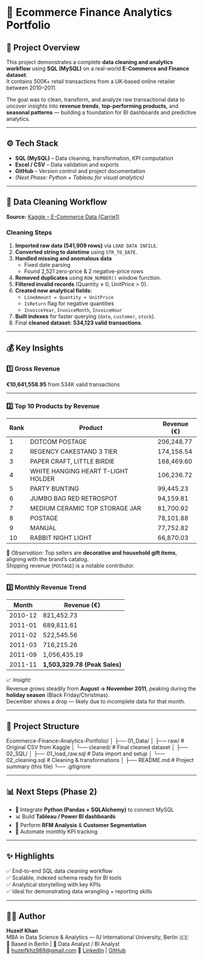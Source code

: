 # 🧾 Ecommerce Finance Analytics Portfolio  

## 📖 Project Overview  
This project demonstrates a complete **data cleaning and analytics workflow** using **SQL (MySQL)** on a real-world **E-Commerce and Finance dataset**.  
It contains 500K+ retail transactions from a UK-based online retailer between 2010–2011.  

The goal was to clean, transform, and analyze raw transactional data to uncover insights into **revenue trends**, **top-performing products**, and **seasonal patterns** — building a foundation for BI dashboards and predictive analytics.

---

## ⚙️ Tech Stack  
- **SQL (MySQL)** – Data cleaning, transformation, KPI computation  
- **Excel / CSV** – Data validation and exports  
- **GitHub** – Version control and project documentation  
- *(Next Phase: Python + Tableau for visual analytics)*  

---

## 🧹 Data Cleaning Workflow  

**Source:** [Kaggle – E-Commerce Data (Carrie1)](https://www.kaggle.com/datasets/carrie1/ecommerce-data)

### Cleaning Steps  
1. **Imported raw data (541,909 rows)** via `LOAD DATA INFILE`.  
2. **Converted string to datetime** using `STR_TO_DATE`.  
3. **Handled missing and anomalous data**  
   - Fixed date parsing  
   - Found 2,521 zero-price & 2 negative-price rows  
4. **Removed duplicates** using `ROW_NUMBER()` window function.  
5. **Filtered invalid records** (Quantity ≠ 0, UnitPrice > 0).  
6. **Created new analytical fields:**  
   - `LineAmount = Quantity × UnitPrice`  
   - `IsReturn` flag for negative quantities  
   - `InvoiceYear`, `InvoiceMonth`, `InvoiceHour`  
7. **Built indexes** for faster querying (`date`, `customer`, `stock`).  
8. Final **cleaned dataset:** **534,123 valid transactions**.

---

## 💰 Key Insights  

### **1️⃣ Gross Revenue**
**€10,641,558.95** from 534K valid transactions  

---

### **2️⃣ Top 10 Products by Revenue**
| Rank | Product | Revenue (€) |
|------|----------|-------------|
| 1 | DOTCOM POSTAGE | 206,248.77 |
| 2 | REGENCY CAKESTAND 3 TIER | 174,156.54 |
| 3 | PAPER CRAFT, LITTLE BIRDIE | 168,469.60 |
| 4 | WHITE HANGING HEART T-LIGHT HOLDER | 106,236.72 |
| 5 | PARTY BUNTING | 99,445.23 |
| 6 | JUMBO BAG RED RETROSPOT | 94,159.81 |
| 7 | MEDIUM CERAMIC TOP STORAGE JAR | 81,700.92 |
| 8 | POSTAGE | 78,101.88 |
| 9 | MANUAL | 77,752.82 |
| 10 | RABBIT NIGHT LIGHT | 66,870.03 |

🧩 *Observation:* Top sellers are **decorative and household gift items**, aligning with the brand’s catalog.  
Shipping revenue (`POSTAGE`) is a notable contributor.

---

### **3️⃣ Monthly Revenue Trend**
| Month | Revenue (€) |
|--------|--------------|
| 2010-12 | 821,452.73 |
| 2011-01 | 689,811.61 |
| 2011-02 | 522,545.56 |
| 2011-03 | 716,215.26 |
| 2011-09 | 1,056,435.19 |
| 2011-11 | **1,503,329.78 (Peak Sales)** |

📈 *Insight:*  
Revenue grows steadily from **August → November 2011**, peaking during the **holiday season** (Black Friday/Christmas).  
December shows a drop — likely due to incomplete data for that month.

---

## 📂 Project Structure  

Ecommerce-Finance-Analytics-Portfolio/
│
├── 01_Data/
│ ├── raw/ # Original CSV from Kaggle
│ └── cleaned/ # Final cleaned dataset
│
├── 02_SQL/
│ ├── 01_load_raw.sql # Data import and setup
│ └── 02_cleaning.sql # Cleaning & transformations
│
├── README.md # Project summary (this file)
└── .gitignore

---

## 📊 Next Steps (Phase 2)
- 🐍 Integrate **Python (Pandas + SQLAlchemy)** to connect MySQL  
- 📊 Build **Tableau / Power BI dashboards**  
- 🎯 Perform **RFM Analysis** & **Customer Segmentation**  
- 🤖 Automate monthly KPI tracking  

---

## ✨ Highlights  
✅ End-to-end SQL data cleaning workflow  
✅ Scalable, indexed schema ready for BI tools  
✅ Analytical storytelling with key KPIs  
✅ Ideal for demonstrating data wrangling + reporting skills  

---

## 👨‍💻 Author  
**Huzeif Khan**  
MBA in Data Science & Analytics — IU International University, Berlin 🇩🇪  
📍 Based in Berlin | 💼 Data Analyst / BI Analyst  
📧 huzeifkhz989@gmail.com 
🔗 [LinkedIn](https://www.linkedin.com/in/huzeif-khan-651042274/) | [GitHub](https://github.com/HuzeifKhan)

